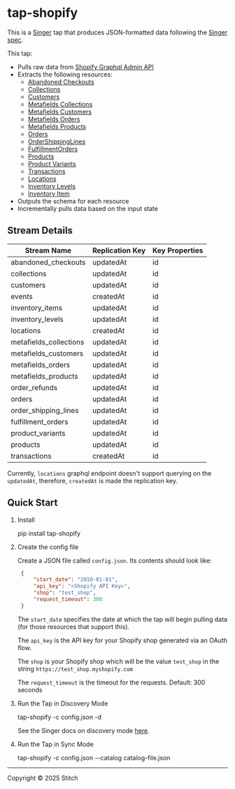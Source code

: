 # tap-shopify

This is a [Singer](https://singer.io) tap that produces JSON-formatted data
following the [Singer
spec](https://github.com/singer-io/getting-started/blob/master/SPEC.md).

This tap:

- Pulls raw data from [Shopify Graphql Admin API](https://shopify.dev/docs/api/admin-graphql/latest)
- Extracts the following resources:
  - [Abandoned Checkouts](https://shopify.dev/docs/api/admin-graphql/latest/queries/abandonedcheckouts)
  - [Collections](https://shopify.dev/docs/api/admin-graphql/latest/queries/collections)
  - [Customers](https://shopify.dev/docs/api/admin-graphql/latest/queries/customers)
  - [Metafields Collections](https://shopify.dev/docs/api/admin-graphql/latest/queries/collections)
  - [Metafields Customers](https://shopify.dev/docs/api/admin-graphql/latest/queries/customers)
  - [Metafields Orders](https://shopify.dev/docs/api/admin-graphql/latest/queries/orders)
  - [Metafields Products](https://shopify.dev/docs/api/admin-graphql/latest/queries/products)
  - [Orders](https://shopify.dev/docs/api/admin-graphql/latest/queries/orders)
  - [OrderShippingLines](https://shopify.dev/docs/api/admin-graphql/latest/objects/ShippingLine)
  - [FulfillmentOrders](https://shopify.dev/docs/api/admin-graphql/latest/queries/fulfillmentorders)
  - [Products](https://shopify.dev/docs/api/admin-graphql/latest/queries/products)
  - [Product Variants](https://shopify.dev/docs/api/admin-graphql/latest/queries/productVariants)
  - [Transactions](https://shopify.dev/docs/api/admin-graphql/latest/queries/orders)
  - [Locations](https://shopify.dev/docs/api/admin-graphql/latest/queries/locations)
  - [Inventory Levels](https://shopify.dev/docs/api/admin-graphql/latest/queries/inventorylevel)
  - [Inventory Item](https://shopify.dev/docs/api/admin-graphql/latest/queries/inventoryitems)
- Outputs the schema for each resource
- Incrementally pulls data based on the input state

## Stream Details

| Stream Name            | Replication Key | Key Properties |
|------------------------|----------------|---------------|
| abandoned_checkouts    | updatedAt      | id            |
| collections            | updatedAt      | id            |
| customers              | updatedAt      | id            |
| events                 | createdAt      | id            |
| inventory_items        | updatedAt      | id            |
| inventory_levels       | updatedAt      | id            |
| locations              | createdAt      | id            |
| metafields_collections  | updatedAt      | id            |
| metafields_customers   | updatedAt      | id            |
| metafields_orders      | updatedAt      | id            |
| metafields_products    | updatedAt      | id            |
| order_refunds         | updatedAt      | id            |
| orders                 | updatedAt      | id            |
| order_shipping_lines   | updatedAt      | id            |
| fulfillment_orders     | updatedAt      | id            |
| product_variants      | updatedAt      | id            |
| products               | updatedAt      | id            |
| transactions           | createdAt      | id            |

Currently, `locations` graphql endpoint doesn't support querying on the `updatedAt`, therefore, `createdAt` is made the replication key.

## Quick Start

1. Install

    pip install tap-shopify

2. Create the config file

   Create a JSON file called `config.json`. Its contents should look like:

   ```json
    {
        "start_date": "2010-01-01",
        "api_key": "<Shopify API Key>",
        "shop": "test_shop",
        "request_timeout": 300
    }
    ```

   The `start_date` specifies the date at which the tap will begin pulling data
   (for those resources that support this).

   The `api_key` is the API key for your Shopify shop generated via an OAuth flow.

   The `shop` is your Shopify shop which will be the value `test_shop` in the string `https://test_shop.myshopify.com`

    The `request_timeout` is the timeout for the requests. Default: 300 seconds

4. Run the Tap in Discovery Mode

    tap-shopify -c config.json -d

   See the Singer docs on discovery mode
   [here](https://github.com/singer-io/getting-started/blob/master/docs/DISCOVERY_MODE.md#discovery-mode).

5. Run the Tap in Sync Mode

    tap-shopify -c config.json --catalog catalog-file.json

---

Copyright &copy; 2025 Stitch
